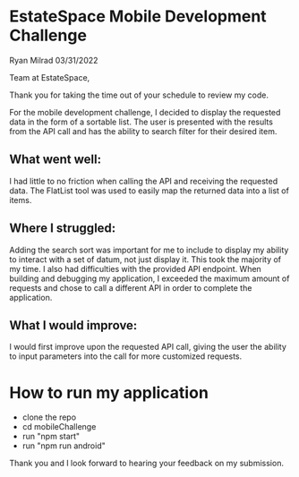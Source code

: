 # EstateSpace Mobile Development Challenge
Ryan Milrad
03/31/2022

Team at EstateSpace,

Thank you for taking the time out of your schedule to review my code. 

For the mobile development challenge, I decided to display the requested data in the form of a sortable list. The user is presented with the results from the API call and has the ability to search filter for their desired item. 

## What went well:
I had little to no friction when calling the API and receiving the requested data. The FlatList tool was used to easily map the returned data into a list of items. 

## Where I struggled:
Adding the search sort was important for me to include to display my ability to interact with a set of datum, not just display it. This took the majority of my time. I also had difficulties with the provided API endpoint. When building and debugging my application, I exceeded the maximum amount of requests and chose to call a different API in order to complete the application.

## What I would improve:
I would first improve upon the requested API call, giving the user the ability to input parameters into the call for more customized requests. 

# How to run my application
- clone the repo
- cd mobileChallenge
- run "npm start"
- run "npm run android"

Thank you and I look forward to hearing your feedback on my submission. 
